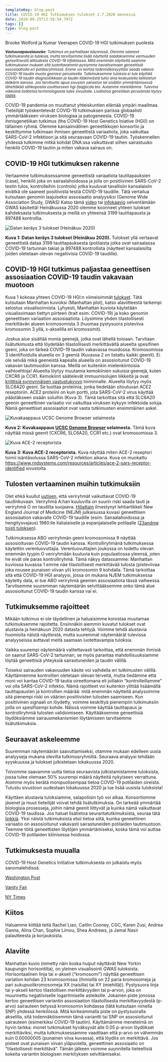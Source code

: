 ```yaml
---
templateKey: blog-post
title: COVID-19 HGI Tutkimuksen tulokset 2.7.2020 mennessä
date: 2020-09-25T13:58:54.797Z
tags: []
type: blog-post
---
```


Brooke Wolford ja Kumar Veerapen COVID-19 HGI tutkimuksen puolesta

<small>
<em>
<strong>Vastuuvapauslauseke:</strong> Tutkimus on parhaillaan käynnissä. Olemme saaneet tutkimuksesta jo tuloksia, mutta tarvitsemme lisää näytteitä saadaksemme varmuuden geneettisestä alttiudesta COVID-19 infektiossa. Mitä enemmän näytteitä saamme tutkimukseen mukaan sitä luotettavammin pystymme havaitsemaan geneettisiä assosiaatioita eri potilasryhmissä. Emme voi kertoa todennäkoisyyttäsi saada vakava COVID-19 taudin muoto geeniesi perusteella. Tutkimuksemme tuloksia ei tule käyttää COVID-19 taudin diagnostiikkaan ja taudin lääkinnästä tulisi aina keskustella laillistetun lääkärin kanssa. Jos tarvitsette apua sivuston sanaston tai sisällön ymmärtämisessä lähettäkää sähkopostia osoitteeseen hgi-faq@icda.bio. Autamme mielellämme. Tulevina viikkoina lisätietoa terminologiasta tulee sivustolle. Lisätietoa genetiikan perusteista löytyy <a href="https://medlineplus.gov/genetics/understanding/" target="_blank" rel="noopener noreferrer">täältä</a>.
</em>
</small>

COVID-19 pandemia on muuttanut yhteiskuntien elämää ympäri maailmaa. Tieteilijät työskentelevät COVID-19 tutkimuksen parissa globaalisti ymmärtääkseen viruksen biologiaa ja patogeneesia. COVID-19 ihmisgenetiikan tutkimus (the COVID-19 Host Genetics Iniative (HGI)) on tällainen ryhmä. Olemme kansainvälinen geneetikkojen konsortio ja keskittymme tutkimaan ihmisen geneettistä variaatiota, joka vaikuttaa SARS-CoV-2 infektioon ja sitä seuraavaan COVID-19 tautiin. Työskennellen yhdessä tutkimme mitkä kohdat DNA:ssa vaikuttavat siihen sairastuuko henkilö COVID-19 tautiin ja miten vakava sairaus on.

## COVID-19 HGI tutkimuksen rakenne

Vertaamme tutkimuksessamme geneettistä variaatiota tautitapauksien (case), henkilö joka on sairaalahoidossa ja jolla on positiivinen SARS-CoV-2 testin tulos, kontrolleihin (controls) jotka kuuluvat tavallisiin kansalaisiin eivätkä ole saaneet positiivista testiä COVID-19 taudille. Tätä vertailua kutsutaan genomin laajuiseksi assosiaatio analyysiksi (Genome Wide Association Study, GWAS) Katso tämä [video](https://www.youtube.com/watch?v=cgyc55JhdcM) tai [infokaavio](https://www.broadinstitute.org/visuals/explainer-genome-wide-association-studies) selventämään GWAS käsitettä! Heinäkuussa 2020 olemme koonneet yhteen tulokset kahdeksasta tutkimuksesta ja meillä on yhteensä 3199 tautitapausta ja 897488 kontrollia.


![ Datan keräys 3 tulokset (Heinäkuu 2020)](/img/scicomm_blog_post_20200924.png)
<figcaption class="manual-md-inline-caption">
<strong>Kuva 1: Datan keräys 3 tulokset (Heinäkuu 2020).</strong> Tulokset yllä vertaavat geneettistä dataa 3199 tautitapauksesta (potilaista jotka ovat sairaalassa COVID-19 tartunnan takia)
ja 897488 kontrollista (näytteet kansalaisilta joiden oletetaan olevan negatiivisia COVID-19 taudille).
</figcaption>

## COVID-19 HGI tutkimus paljastaa geneettisen assosiaation COVID-19 taudin vakavaan muotoon

Kuva 1 kokoaa yhteen COVID-19 HGI:n viimeisimmät [tulokset](/results/). Tätä kutsutaan Manhattan kuvioksi (Manhattan plot), katso alaviitteestä tarkempi selostus visualisoinnista. Lyhyesti, Manhattan kuviota käytetään visualisoimaan tiettyn piirteen (trait esim. COVID-19) ja koko genomin geneettisen variaation assosiaatiota. Löysimme yhden tilastollisesti merkittävän alueen kromosomista 3 (huomaa pystysuora pisteviiva kromosomin 3 yllä, x-akselilla eri kromosomit).

Joskus alue sisältää monia geenejä, jotka ovat lähellä toisiaan. Tarvitaan lisätutkimusta että löydetään tilastollisesti merkittävältä alueelta spesifinen geeni, joka on tärkeä COVID-19 taudin vakavassa muodossa. Kromosomissa 3 identifioidulla alueella on 3 geeniä (Kuvassa 2 on listattu kaikki geenit). Ei ole selvää mikä geeneistä kapealla alueella on assosioitunut COVID-19 vakavan tautimuodon kanssa. Meillä on kuitenkin mielenkiintoisia vaihtoehtoja! Alueelta löytyy muutamia kemokiinien sukuisia geenejä, kuten CXCR6 ja CCR1. Kemokiinit säätelevät immuunisolujen liikkeitä ja ovat [kriittisiä synnynnäisen vastustukyvyn](https://www.ncbi.nlm.nih.gov/pmc/articles/PMC4448619/) toiminnalle. Alueelta löytyy myös SLC6A20 geeni. Se tuottaa proteiinia, jonka tiedetään sitoutuvan ACE2 reseptoriin. ACE2 proteiini on kuin portti, jota SARS-CoV-2 virus käyttää päästäkseen sisään soluihin (Kuva 3). Tämä tarkoittaa sitä että SLC6A20 geenin geneettinen variaatio voi vaikuttaa viruksen kykyyn infektoida soluja. Nämä geneettiset assosiaatiot ovat vasta tutkimusten ensimmäinen askel.


![Kuvakaappaus  UCSC Genome Browser selaimesta](/img/hgt_genome_32a4d_7bc390.jpg)
<figcaption class="manual-md-inline-caption">
<strong>Kuva 2: Kuvakaappaus  <a href="https://genome.ucsc.edu" target="_blank" rel="noopener noreferrer">UCSC Genome Browser</a> selaimesta.</strong> Tämä kuva näyttää missä geenit (CXCR6, SLC6A20, CCR1 etc.) ovat kromosomissa 3.
</figcaption>

![Kuva ACE-2 receptorista](/img/unnamed.png)
<figcaption class="manual-md-inline-caption">
<strong>Kuva 3: Kuva ACE-2 receptorista.</strong> Kuva näyttää miten ACE-2 reseptori toimii isäntäsolussa SARS-CoV-2 infektion aikana. Kuva on muokattu <a href="https://www.rndsystems.com/resources/articles/ace-2-sars-receptor-identified" target="_blank" rel="noopener noreferrer">https://www.rndsystems.com/resources/articles/ace-2-sars-receptor-identified</a> sivustolta.
</figcaption>

## Tulosten vertaaminen muihin tutkimuksiin

Olet ehkä kuullut [uutisen](https://www.cnn.com/2020/07/16/health/blood-types-coronavirus-wellness-scn/index.html), että veriryhmät vaikuttavat COVID-19 taudinkuvaan. Veriryhmä A:han kuuluvilla on suurin riski saada tauti ja veriryhmä O on taudilta suojaava. [Hiljattain](https://www.nejm.org/doi/full/10.1056/NEJMoa2020283) ilmestynyt lehtiartikkeli New England Journal of Medicine (NEJM) julkaisussa kuvasi geneettisen assosiaation vakavalle COVID-19 taudille (esim. Sairaalahoidossa ja hengitysvajaus) 1980:lle italialaiselle ja espanjalaiselle potilaalle ([23andme toisti tuloksen](https://www.medrxiv.org/content/10.1101/2020.09.04.20188318v1)).

Tutkimuksessa ABO veriryhmän geeni kromosomissa 9 näyttää assosioituvan COVID-19 taudin kanssa. Kontrolliryhmänä tutkimuksessa käytettiin verenluovuttajia. Verenluovuttajien joukossa on todettu olevan enemmän tyypin O veriryhmään kuuluvia kuin populaatiossa yleensä, joten he eivät ole paras kontrolliryhmä. Tämä näkyy datassamme: Manhattan kuviossa kuvassa 1 emme näe tilastollisesti merkittävää tulosta (pisteviivaa joka nousee punaisen viivan yli) kromosomin 9 kohdalla. Tämä tarkoittaa sitä että COVID-19 HGI analyysi, jossa on mukana NJEM tutkimuksessa käytetty data, ei tue ABO veriryhmä geenien assosiaatiota tässä vaiheessa. Tarvitsemme suuremman näytemäärän selvittääksemme onko tämä alue assosioitunut COVID-19 taudin kanssa vai ei.

## Tutkimuksemme rajoitteet

Mikään tutkimus ei ole täydellinen ja haluaisimme korostaa muutamaa tutkimuksemme rajoitetta. Ensinnäkin aiemmin kuvatut tulokset ovat alustavia ja heinäkuun 2020 datasta tehtyjä. Voimme tehdä alustavia huomioita näistä näytteistä, mutta suuremmat näytemäärät tulevissa analyyseissa auttavat meitä saamaan luotettavampia tuloksia.

Vaikka suurempi näytemäärä valitettavasti tarkoittaa, että enemmän ihmisiä on saanut SARS-CoV-2 tartunnan, se myös parantaa mahdollisuuksiamme löytää geneettisiä yhteyksiä sairastuneiden ja taudin välillä.

Toiseksi sairauden vakavuuden käsite voi vaihdella eri tutkimusten välillä. Käyttämiemme kontrollien oletetaan olevan terveitä, mutta tiedämme että moni voi kantaa COVID-19 tautia oireettomana eli joillakin “kontrolleillamme” voi olla SARS-CoV-2 infektio. Nämä rajoitteet voi kuitenkin ylittää lisäämällä tautitapausten ja kontrollien määrää: mitä enemmän näytteitä analysoimme sitä pienempi riski on väärien positiivisten tulosten saamiseen. Kun positiivinen signaali on löydetty, voimme keskittyä pienempiin tutkimuksiin joilla on spesifisempi kohde. Näissä voimme käyttää tautitapaus ja kontrolliryhmiä tulosten validoimiseen. Käyttääksemme geneettisiä löydöksiämme sairausmekanismien löytämiseen tarvitsemme lisätutkimuksia.

## Seuraavat askeleemme

Suuremman näytemäärän saavuttamiseksi, otamme mukaan edelleen uusia analyyseja mukana olevilta tutkimusryhmiltä. Seuraava analyysi tehdään syyskuussa ja tulokset julkistetaan lokakuussa 2020.

Toivomme saavamme uutta tietoa seuraavista julkistamistamme tuloksista, jossa tulee olemaan 50% suurempi määrä näytteitä nykyiseen verrattuna. Aiomme myös kerätä monipuolisempaa tietoa COVID-19 potilaiden oireista. Tutustu sivustoon uudestaan lokakuussa 2020 ja lue lisää uusista tuloksista!

Käyttäen alustavia tuloksiamme, salapoliisin työ voi alkaa. Konsortiomme jäsenet ja muut tieteilijät voivat tehdä lisätutkimuksia. On tarkeää ymmärtää biologisia prosesseja, joihin nämä geenit liittyvät ja kuinka nämä vaikuttavat COVID-19 taudissa. Jos haluat lisätietoa seurantatutkimuksista, seuraa tätä [linkkiä](/blog/2020-06-29-in-silico-follow-up-results/). Yksi näistä tutkimuksista etsii tietoa siitä, kuinka geneettinen variaatio on assosioitunut vakavasti sairastuneiden potilaiden tautimuotoon. Teemme töitä geneettisten löytöjen ymmärtämiseksi, koska tämä voi auttaa COVID-19 potilaiden kliinisessa hoidossa.

## Tutkimuksesta muualla

COVID-19 Host Genetics Initiative tutkimuksesta on julkaistu myös sanomalehdissä.


[Washington Post](https://www.washingtonpost.com/opinions/2020/04/27/covid-19-quickly-kills-some-while-others-dont-show-symptoms-can-genetics-explain-this/)

[Vanity Fair](https://www.vanityfair.com/news/2020/04/genetic-chances-of-dying-from-coronavirus)

[NY Times](https://www.nytimes.com/2020/06/03/health/coronavirus-blood-type-genetics.html)

## Kiitos

Haluamme kiittää teitä Rachel Liao, Caitlin Cooney, CGC, Karen Zusi, Andrea Ganna, Alina Chan, Sophie Limou, Shea Andrews, ja Jamal Nasir palautteesta ja korjauksista.

## Alaviite

Manhattan kuvio (nimetty näin koska huiput näyttävät New Yorkin kaupungin horisontilta), on yleinen visualisointi GWAS tuloksista. Horisontaalinen linja tai x-akseli (“kromosomi”) näyttää geneettisen variation kohdan 23 kromosomissa (ihmisillä on 22 paria kromosomeja ja pari sukupuolikromosomeja XX (naisilla) tai XY (miehillä)). Pystysuora linja tai y-akseli kertoo tilastollisen merkittävyyden tai p-arvon, joka on muunnettu negatiiviselle logaritmiselle asteikolle. Jokainen piste jonossa kertoo geneettisen variantin assosiaation tilastollisesta merkittavyydestä (p-arvo) sairauteen tietyssä kromosomin kohdassa (tätä kutsutaan nimella SNP) yhdessä henkilössä. Mitä korkeammalla piste on pystysuoralla akselilla, sitä todennäköisemmin tämä variantti tai SNP on assosioitunut sairauteen (esimerkiksi COVID-19 tautiin). Käyttämämme menetelmä on hyvin tarkka: monet tutkimukset hyväksyvät alle 0.05 p-arvon löydökset merkittäviksi, mutta tutkimuksessamme vaaditaan että p-arvo on vähemmän kuin 0.00000005 (punainen viiva kuvassa), että löydös on merkittävä. Jos pisteet ovat punaisen viivan yläpuolella, geneettinen assosiaatio on “tilastollisesti merkittävä”. Tämän jälkeen voimme suunnitella tieteellisiä kokeita variantin biologisen merkityksen selvittämiseksi.
